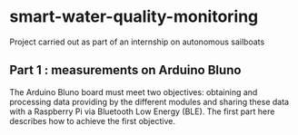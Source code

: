 # smart-water-quality-monitoring
Project carried out as part of an internship on autonomous sailboats

## Part 1 : measurements on Arduino Bluno

The Arduino Bluno board must meet two objectives: obtaining and processing data providing by the different modules and sharing these data with a Raspberry Pi via Bluetooth Low Energy (BLE). The first part here describes how to achieve the first objective.








